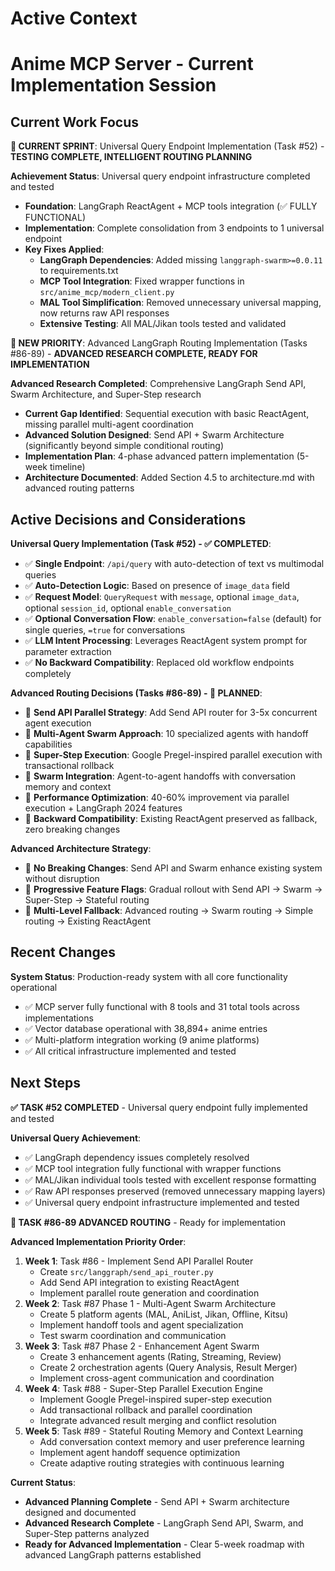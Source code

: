 # Active Context
# Anime MCP Server - Current Implementation Session

## Current Work Focus

**🔄 CURRENT SPRINT**: Universal Query Endpoint Implementation (Task #52) - **TESTING COMPLETE, INTELLIGENT ROUTING PLANNING**

**Achievement Status**: Universal query endpoint infrastructure completed and tested
- **Foundation**: LangGraph ReactAgent + MCP tools integration (✅ FULLY FUNCTIONAL)
- **Implementation**: Complete consolidation from 3 endpoints to 1 universal endpoint
- **Key Fixes Applied**:
  - **LangGraph Dependencies**: Added missing `langgraph-swarm>=0.0.11` to requirements.txt
  - **MCP Tool Integration**: Fixed wrapper functions in `src/anime_mcp/modern_client.py`
  - **MAL Tool Simplification**: Removed unnecessary universal mapping, now returns raw API responses
  - **Extensive Testing**: All MAL/Jikan tools tested and validated

**🚀 NEW PRIORITY**: Advanced LangGraph Routing Implementation (Tasks #86-89) - **ADVANCED RESEARCH COMPLETE, READY FOR IMPLEMENTATION**

**Advanced Research Completed**: Comprehensive LangGraph Send API, Swarm Architecture, and Super-Step research
- **Current Gap Identified**: Sequential execution with basic ReactAgent, missing parallel multi-agent coordination
- **Advanced Solution Designed**: Send API + Swarm Architecture (significantly beyond simple conditional routing)
- **Implementation Plan**: 4-phase advanced pattern implementation (5-week timeline)
- **Architecture Documented**: Added Section 4.5 to architecture.md with advanced routing patterns

## Active Decisions and Considerations

**Universal Query Implementation (Task #52) - ✅ COMPLETED**:
- ✅ **Single Endpoint**: `/api/query` with auto-detection of text vs multimodal queries
- ✅ **Auto-Detection Logic**: Based on presence of `image_data` field
- ✅ **Request Model**: `QueryRequest` with `message`, optional `image_data`, optional `session_id`, optional `enable_conversation`
- ✅ **Optional Conversation Flow**: `enable_conversation=false` (default) for single queries, `=true` for conversations
- ✅ **LLM Intent Processing**: Leverages ReactAgent system prompt for parameter extraction
- ✅ **No Backward Compatibility**: Replaced old workflow endpoints completely

**Advanced Routing Decisions (Tasks #86-89) - 🔄 PLANNED**:
- 🔄 **Send API Parallel Strategy**: Add Send API router for 3-5x concurrent agent execution
- 🔄 **Multi-Agent Swarm Approach**: 10 specialized agents with handoff capabilities
- 🔄 **Super-Step Execution**: Google Pregel-inspired parallel execution with transactional rollback
- 🔄 **Swarm Integration**: Agent-to-agent handoffs with conversation memory and context
- 🔄 **Performance Optimization**: 40-60% improvement via parallel execution + LangGraph 2024 features
- 🔄 **Backward Compatibility**: Existing ReactAgent preserved as fallback, zero breaking changes

**Advanced Architecture Strategy**:
- 🔄 **No Breaking Changes**: Send API and Swarm enhance existing system without disruption
- 🔄 **Progressive Feature Flags**: Gradual rollout with Send API → Swarm → Super-Step → Stateful routing
- 🔄 **Multi-Level Fallback**: Advanced routing → Swarm routing → Simple routing → Existing ReactAgent

## Recent Changes

**System Status**: Production-ready system with all core functionality operational
- ✅ MCP server fully functional with 8 tools and 31 total tools across implementations
- ✅ Vector database operational with 38,894+ anime entries
- ✅ Multi-platform integration working (9 anime platforms)
- ✅ All critical infrastructure implemented and tested

## Next Steps

**✅ TASK #52 COMPLETED** - Universal query endpoint fully implemented and tested

**Universal Query Achievement**:
- ✅ LangGraph dependency issues completely resolved  
- ✅ MCP tool integration fully functional with wrapper functions
- ✅ MAL/Jikan individual tools tested with excellent response formatting
- ✅ Raw API responses preserved (removed unnecessary mapping layers)
- ✅ Universal query endpoint infrastructure implemented and tested

**🚀 TASK #86-89 ADVANCED ROUTING** - Ready for implementation

**Advanced Implementation Priority Order**:
1. **Week 1**: Task #86 - Implement Send API Parallel Router
   - Create `src/langgraph/send_api_router.py`
   - Add Send API integration to existing ReactAgent
   - Implement parallel route generation and coordination
2. **Week 2**: Task #87 Phase 1 - Multi-Agent Swarm Architecture
   - Create 5 platform agents (MAL, AniList, Jikan, Offline, Kitsu)
   - Implement handoff tools and agent specialization
   - Test swarm coordination and communication
3. **Week 3**: Task #87 Phase 2 - Enhancement Agent Swarm
   - Create 3 enhancement agents (Rating, Streaming, Review)
   - Create 2 orchestration agents (Query Analysis, Result Merger)
   - Implement cross-agent communication and coordination
4. **Week 4**: Task #88 - Super-Step Parallel Execution Engine
   - Implement Google Pregel-inspired super-step execution
   - Add transactional rollback and parallel coordination
   - Integrate advanced result merging and conflict resolution
5. **Week 5**: Task #89 - Stateful Routing Memory and Context Learning
   - Add conversation context memory and user preference learning
   - Implement agent handoff sequence optimization
   - Create adaptive routing strategies with continuous learning

**Current Status**: 
- **Advanced Planning Complete** - Send API + Swarm architecture designed and documented
- **Advanced Research Complete** - LangGraph Send API, Swarm, and Super-Step patterns analyzed
- **Ready for Advanced Implementation** - Clear 5-week roadmap with advanced LangGraph patterns established